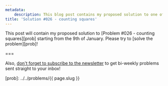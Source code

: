 ```yaml
---
metadata:
    description: This blog post contains my proposed solution to one of the problems of this blog.
title: 'Solution #026 - counting squares'
---
```


This post will contain my proposed solution to [Problem #026 - counting squares][prob] starting from the 9th of January. Please try to [solve the problem][prob]!
<!--This post contains my proposed solution to [Problem #026 - counting squares][prob]. Please do not read this solution before making a serious attempt [at the problem][prob].-->

===

<!--### Solution



If you have any questions about my solution, found an error (woops!) or want to share
*your* solution, please **leave a comment** below!
Otherwise just leave an “upvote” reaction!-->

Also, [don't forget to subscribe to the newsletter][subscribe] to get bi-weekly
problems sent straight to your inbox!

[subscribe]: https://mathspp.com/subscribe
[prob]: ../../problems/{{ page.slug }}
